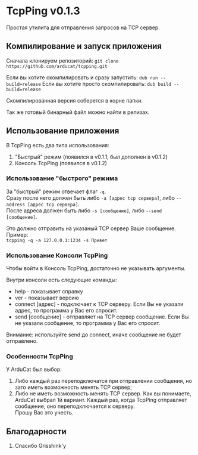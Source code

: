# TcpPing v0.1.3

Простая утилита для отправления запросов на TCP сервер.

## Компилирование и запуск приложения

Сначала клонируем репозиторий:
`git clone https://github.com/arducat/tcpping.git`

Если вы хотите скомпилировать и сразу запустить:
`dub run --build=release`
Если вы хотите просто скомпилировать:
`dub build --build=release`

Скомпилированная версия соберется в корне папки.

Так же готовый бинарный файл можно найти в релизах.

## Использование приложения

В TcpPing есть два типа использования:
1. "Быстрый" режим (появился в v0.1.1, был дополнен в v0.1.2)
2. Консоль TcpPing (появился в v0.1.2)

### Использование "быстрого" режима

За "быстрый" режим отвечает флаг `-q`.  
Сразу после него должен быть либо `-a [адрес tcp сервера]`, либо `--address [адрес tcp сервера]`.  
После адреса должен быть либо `-s [сообщение]`, либо `--send [сообщение]`.  

Это должно отправить на указаный TCP сервер Ваше сообщение.  
Пример:  
`tcpping -q -a 127.0.0.1:1234 -s Привет`  

### Использование Консоли TcpPing

Чтобы войти в Консоль TcpPing, достаточно не указывать аргументы.  

Внутри консоли есть следующие команды:  
 -  help - показывает справку  
 -  ver - показывает версию  
 -  connect \[адрес] - подключает к TCP серверу. Если Вы не указали адрес, то программа у Вас его спросит.  
 -  send \[сообщение] - отправляет на TCP сервер сообщение. Если Вы не указали сообщение, то программа у Вас его спросит.  

Внимание: используйте send до connect, иначе сообщение не будет отправлено.  

### Особенности TcpPing

У ArduCat был выбор:  
1. Либо каждый раз переподключатся при отправлении сообщения, но зато иметь возможность менять TCP сервер;
2. Либо не иметь возможность менять TCP сервер.
Как вы понимаете, ArduCat выбрал 1й вариант. Каждый раз, когда TcpPing отправляет сообщение, оно переподключается к серверу.  
Прошу Вас это учесть.  

## Благодарности
1. Спасибо Grisshink'у
